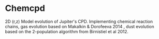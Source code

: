 # Chemcpd

2D (r,z) Model evolution of Jupiter's CPD. Implementing chemical reaction chains, gas  evolution based on Makalkin & Dorofeeva 2014 , dust evolution based on the 2-population algorithm from Birnistiel et al 2012.